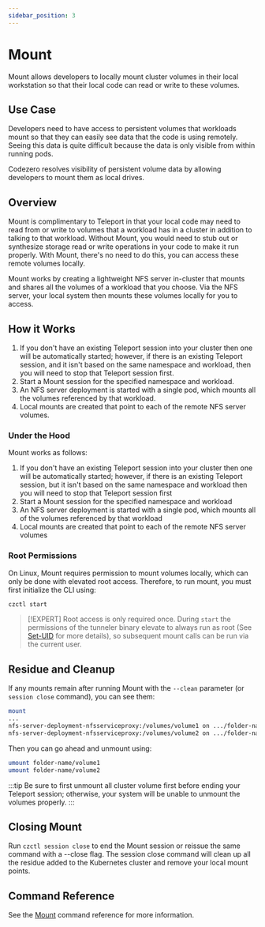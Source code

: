 ```yaml
---
sidebar_position: 3
---
```


# Mount

Mount allows developers to locally mount cluster volumes in their local workstation so that their local code can read or write to these volumes.

## Use Case

Developers need to have access to persistent volumes that workloads mount so that they can easily see data that the code is using remotely. Seeing this data is quite difficult because the data is only visible from within running pods.

Codezero resolves visibility of persistent volume data by allowing developers to mount them as local drives.

## Overview

Mount is complimentary to Teleport in that your local code may need to read from or write to volumes that a workload has in a cluster in addition to talking to that workload. Without Mount, you would need to stub out or synthesize storage read or write operations in your code to make it run properly. With Mount, there's no need to do this, you can access these remote volumes locally.

Mount works by creating a lightweight NFS server in-cluster that mounts and shares all the volumes of a workload that you choose.
Via the NFS server, your local system then mounts these volumes locally for you to access.

## How it Works

1. If you don't have an existing Teleport session into your cluster then one will be automatically started; however, if there is an existing Teleport session, and it isn't based on the same namespace and workload, then you will need to stop that Teleport session first.
1. Start a Mount session for the specified namespace and workload.
1. An NFS server deployment is started with a single pod, which mounts all the volumes referenced by that workload.
1. Local mounts are created that point to each of the remote NFS server volumes.

### Under the Hood

Mount works as follows:

1. If you don't have an existing Teleport session into your cluster then one will be automatically started; however, if there is an existing Teleport session, but it isn't based on the same namespace and workload then you will need to stop that Teleport session first
1. Start a Mount session for the specified namespace and workload
1. An NFS server deployment is started with a single pod, which mounts all of the volumes referenced by that workload
1. Local mounts are created that point to each of the remote NFS server volumes

### Root Permissions

On Linux, Mount requires permission to mount volumes locally, which can only be done with elevated root access. Therefore, to run mount, you must first initialize the CLI using:

```bash
czctl start
```

> [!EXPERT]
> Root access is only required once. During `start` the permissions of the tunneler binary elevate to always run as root (See [Set-UID](https://en.wikipedia.org/wiki/Setuid) for more details), so subsequent mount calls can be run via the current user.

## Residue and Cleanup

If any mounts remain after running Mount with the `--clean` parameter (or `session close` command), you can see them:

```bash
mount
...
nfs-server-deployment-nfsserviceproxy:/volumes/volume1 on .../folder-name/volume1 (nfs)
nfs-server-deployment-nfsserviceproxy:/volumes/volume2 on .../folder-name/volume2 (nfs)
```

Then you can go ahead and unmount using:

```bash
umount folder-name/volume1
umount folder-name/volume2
```

:::tip
Be sure to first unmount all cluster volume first before ending your Teleport session; otherwise, your system will be unable to unmount the volumes properly.
:::

## Closing Mount

Run `czctl session close` to end the Mount session or reissue the same command with a --close flag. The session close command will clean up all the residue added to the Kubernetes cluster and remove your local mount points.

## Command Reference

See the [Mount](/references/command-line?id=mount) command reference for more information.
